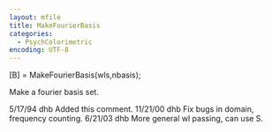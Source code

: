```yaml
---
layout: mfile
title: MakeFourierBasis
categories:
  - PsychColorimetric
encoding: UTF-8
---
```


[B] = MakeFourierBasis(wls,nbasis);

Make a fourier basis set.

5/17/94   dhb     Added this comment.
11/21/00  dhb   Fix bugs in domain, frequency counting.
6/21/03   dhb   More general wl passing, can use S.